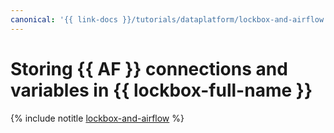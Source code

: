 ```yaml
---
canonical: '{{ link-docs }}/tutorials/dataplatform/lockbox-and-airflow'
---
```


# Storing {{ AF }} connections and variables in {{ lockbox-full-name }}

{% include notitle [lockbox-and-airflow](../../_tutorials/dataplatform/lockbox-and-airflow.md) %}
